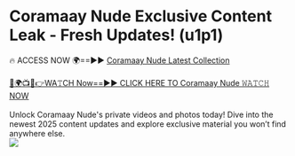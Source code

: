 # Coramaay Nude Exclusive Content Leak - Fresh Updates! (u1p1)

🔥 ACCESS NOW 🌍==►► <a href="https://tinyurl.com/yc657z5k" rel="nofollow">Coramaay Nude Latest Collection</a>
<br><br>
[🔴🌍📺📱👉WA𝚃CH Now==►► CLICK HERE TO Coramaay Nude 𝚆𝙰𝚃𝙲𝙷 NOW](https://tinyurl.com/yc657z5k)
<br><br>
Unlock Coramaay Nude's private videos and photos today! Dive into the newest 2025 content updates and explore exclusive material you won’t find anywhere else.
<br>
<a href="https://tinyurl.com/yc657z5k" rel="nofollow" data-target="animated-image.originalLink"><img src="https://camo.githubusercontent.com/8a4f000d20f83aca3bf7ec5f350d767afa0574a8a352519fd8cfa583a6f93a33/68747470733a2f2f692e696d6775722e636f6d2f644a486b345a712e676966" data-canonical-src="https://i.imgur.com/dJHk4Zq.gif" style="max-width: 100%; display: inline-block;" data-target="animated-image.originalImage"></a>
<br>
